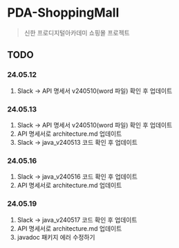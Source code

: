 # PDA-ShoppingMall

> 신한 프로디지털아카데미 
> 쇼핑몰 프로젝트

## TODO
### 24.05.12
1. Slack -> API 명세서 v240510(word 파일) 확인 후 업데이트

### 24.05.13
1. Slack -> API 명세서 v240510(word 파일) 확인 후 업데이트
2. API 명세서로 architecture.md 업데이트
3. Slack -> java_v240513 코드 확인 후 업데이트

### 24.05.16
1. Slack -> java_v240516 코드 확인 후 업데이트
2. API 명세서로 architecture.md 업데이트

### 24.05.19
1. Slack -> java_v240517 코드 확인 후 업데이트
2. API 명세서로 architecture.md 업데이트
3. javadoc 패키지 에러 수정하기